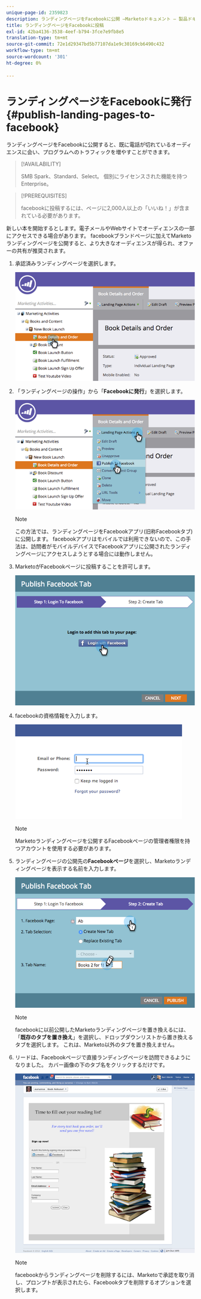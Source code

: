 ```yaml
---
unique-page-id: 2359823
description: ランディングページをFacebookに公開 —Marketoドキュメント — 製品ドキュメント
title: ランディングページをFacebookに投稿
exl-id: 42ba4136-3538-4eef-b794-3fce7e9fb8e5
translation-type: tm+mt
source-git-commit: 72e1d29347bd5b77107da1e9c30169cb6490c432
workflow-type: tm+mt
source-wordcount: '301'
ht-degree: 0%

---
```


# ランディングページをFacebookに発行{#publish-landing-pages-to-facebook}

ランディングページをFacebookに公開すると、既に電話が切れているオーディエンスに会い、プログラムへのトラフィックを増やすことができます。

>[!AVAILABILITY]
>
>SMB Spark、Standard、Select。 個別にライセンスされた機能を持つEnterprise。

>[!PREREQUISITES]
>
>facebookに投稿するには、ページに2,000人以上の「いいね！」が含まれている必要があります。

新しい本を開始するとします。電子メールやWebサイトでオーディエンスの一部にアクセスできる場合があります。 facebookブランドページに加えてMarketoランディングページを公開すると、より大きなオーディエンスが得られ、オファーの共有が推奨されます。

1. 承認済みランディングページを選択します。

   ![](assets/image2015-4-22-16-3a53-3a46.png)

1. 「ランディングページの操作」から「**Facebookに発行**」を選択します。

   ![](assets/image2015-4-22-16-3a54-3a55.png)

   >[!NOTE]
   >
   >この方法では、ランディングページをFacebookアプリ(旧称Facebookタブ)に公開します。 facebookアプリはモバイルでは利用できないので、この手法は、訪問者がモバイルデバイスでFacebookアプリに公開されたランディングページにアクセスしようとする場合には動作しません。

1. MarketoがFacebookページに投稿することを許可します。

   ![](assets/image2015-4-22-18-3a27-3a14.png)

1. facebookの資格情報を入力します。

   ![](assets/image2015-4-22-18-3a29-3a57.png)

   >[!NOTE]
   >
   >Marketoランディングページを公開するFacebookページの管理者権限を持つアカウントを使用する必要があります。

1. ランディングページの公開先の&#x200B;**Facebookページ**&#x200B;を選択し、Marketoランディングページを表示する名前を入力します。

   ![](assets/image2015-4-22-18-3a31-3a39.png)

   >[!NOTE]
   >
   >facebookに以前公開したMarketoランディングページを置き換えるには、「**既存のタブを置き換え**」を選択し、ドロップダウンリストから置き換えるタブを選択します。 これは、Marketo以外のタブを置き換えません。

1. リードは、Facebookページで直接ランディングページを訪問できるようになりました。 カバー画像の下のタブ名をクリックするだけです。

   ![](assets/image2015-4-22-18-3a42-3a15.png)

   >[!NOTE]
   >
   >facebookからランディングページを削除するには、Marketoで承認を取り消し、プロンプトが表示されたら、Facebookタブを削除するオプションを選択します。
